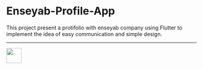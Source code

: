 # Enseyab-Profile-App
This project present a protifolio with enseyab company using Flutter to implement the idea of easy communication and simple design.

-------------------------

<img src="https://raw.githubusercontent.com/Bomrzoq/Enseyab-Profile-App/main/assets/gif/short_show.gif" width="40" height="40" style="text-align: center"/>
